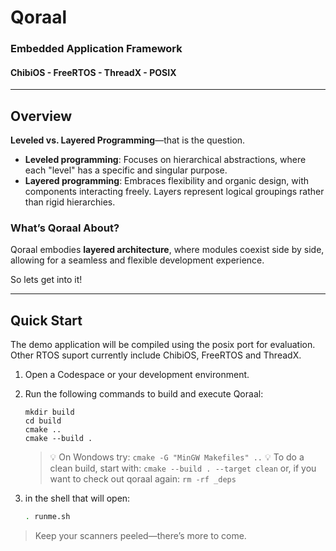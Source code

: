 # Qoraal
### Embedded Application Framework
#### ChibiOS - FreeRTOS - ThreadX - POSIX

---

## Overview

**Leveled vs. Layered Programming**—that is the question.

- **Leveled programming**: Focuses on hierarchical abstractions, where each "level" has a specific and singular purpose.
- **Layered programming**: Embraces flexibility and organic design, with components interacting freely. Layers represent logical groupings rather than rigid hierarchies.

### What’s Qoraal About?

Qoraal embodies **layered architecture**, where modules coexist side by side, allowing for a seamless and flexible development experience.

So lets get into it!



---

## Quick Start

The demo application will be compiled using the posix port for evaluation.
Other RTOS suport currently include ChibiOS, FreeRTOS and ThreadX.
1. Open a Codespace or your development environment.
2. Run the following commands to build and execute Qoraal:
   ```
   mkdir build
   cd build
   cmake ..
   cmake --build .
   ```
   > :bulb: On Wondows try: ```cmake -G "MinGW Makefiles" ..```
   > :bulb: To do a clean build, start with: ```cmake --build . --target clean``` or, if you want to check out qoraal again: ```rm -rf _deps```

3. in the shell that will open:
   ```bash
   . runme.sh

> Keep your scanners peeled—there’s more to come.
